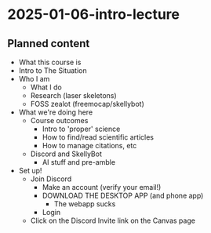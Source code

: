 # 2025-01-06-intro-lecture

## Planned content

- What this course is
- Intro to The Situation 
- Who I am
  - What I do
  - Research (laser skeletons)
  - FOSS zealot (freemocap/skellybot)
- What we're doing here
  - Course outcomes 
    - Intro to 'proper' science
    - How to find/read scientific articles
    - How to manage citations, etc
  - Discord and SkellyBot 
    - AI stuff and pre-amble
- Set up!
    - Join Discord 
      - Make an account (verify your email!)
      - DOWNLOAD THE DESKTOP APP (and phone app)
        - The webapp sucks
      - Login
    - Click on the Discord Invite link on the Canvas page